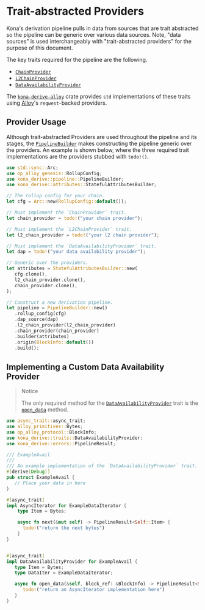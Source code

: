 # Trait-abstracted Providers

Kona's derivation pipeline pulls in data from sources that are trait
abstracted so the pipeline can be generic over various data sources.
Note, "data sources" is used interchangeably with "trait-abstracted
providers" for the purpose of this document.

The key traits required for the pipeline are the following.

- [`ChainProvider`][chain-provider]
- [`L2ChainProvider`][l2-chain-provider]
- [`DataAvailabilityProvider`][dap]

The [`kona-derive-alloy`][kda] crate provides `std` implementations
of these traits using [Alloy][alloy]'s `reqwest`-backed providers.

## Provider Usage

Although trait-abstracted Providers are used throughout the pipeline and
its stages, the [`PipelineBuilder`][builder] makes constructing the pipeline
generic over the providers. An example is shown below, where the three
required trait implementations are the providers stubbed with `todo!()`.

```rust
use std::sync::Arc;
use op_alloy_genesis::RollupConfig;
use kona_derive::pipeline::PipelineBuilder;
use kona_derive::attributes::StatefulAttributesBuilder;

// The rollup config for your chain.
let cfg = Arc::new(RollupConfig::default());

// Must implement the `ChainProvider` trait.
let chain_provider = todo!("your chain provider");

// Must implement the `L2ChainProvider` trait.
let l2_chain_provider = todo!("your l2 chain provider");

// Must implement the `DataAvailabilityProvider` trait.
let dap = todo!("your data availability provider");

// Generic over the providers.
let attributes = StatefulAttributesBuilder::new(
   cfg.clone(),
   l2_chain_provider.clone(),
   chain_provider.clone(),
);

// Construct a new derivation pipeline.
let pipeline = PipelineBuilder::new()
   .rollup_config(cfg)
   .dap_source(dap)
   .l2_chain_provider(l2_chain_provider)
   .chain_provider(chain_provider)
   .builder(attributes)
   .origin(BlockInfo::default())
   .build();
```

## Implementing a Custom Data Availability Provider

> Notice
>
> The only required method for the [`DataAvailabilityProvider`][dap]
> trait is the [`open_data`][open-data] method.

```rust
use async_trait::async_trait;
use alloy_primitives::Bytes;
use op_alloy_protocol::BlockInfo;
use kona_derive::traits::DataAvailabilityProvider;
use kona_derive::errors::PipelineResult;

/// ExampleAvail
///
/// An example implementation of the `DataAvailabilityProvider` trait.
#[derive(Debug)]
pub struct ExampleAvail {
   // Place your data in here
}

#[async_trait]
impl AsyncIterator for ExampleDataIterator {
    type Item = Bytes;

    async fn next(&mut self) -> PipelineResult<Self::Item> {
      todo!("return the next bytes")
    }
}


#[async_trait]
impl DataAvailabilityProvider for ExampleAvail {
   type Item = Bytes;
   type DataIter = ExampleDataIterator;

   async fn open_data(&self, block_ref: &BlockInfo) -> PipelineResult<Self::DataIter> {
      todo!("return an AsyncIterator implementation here")
   }
}
```


<!-- Links -->

[dap]: https://docs.rs/kona-derive/latest/kona_derive/traits/trait.DataAvailabilityProvider.html
[open-data]: https://docs.rs/kona-derive/latest/kona_derive/traits/trait.DataAvailabilityProvider.html#tymethod.open_data
[builder]: https://docs.rs/kona-derive/latest/kona_derive/pipeline/struct.PipelineBuilder.html
[alloy]: https://github.com/alloy-rs/alloy
[kda]: https://crates.io/crates/kona-derive-alloy
[chain-provider]: https://docs.rs/kona-derive/latest/kona_derive/traits/trait.ChainProvider.html
[l2-chain-provider]: https://docs.rs/kona-derive/latest/kona_derive/traits/trait.L2ChainProvider.html
[dap]: https://docs.rs/kona-derive/latest/kona_derive/traits/trait.DataAvailabilityProvider.html
